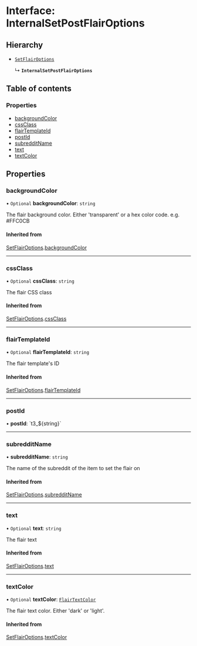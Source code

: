 # Interface: InternalSetPostFlairOptions

## Hierarchy

- [`SetFlairOptions`](SetFlairOptions.md)

  ↳ **`InternalSetPostFlairOptions`**

## Table of contents

### Properties

- [backgroundColor](InternalSetPostFlairOptions.md#backgroundcolor)
- [cssClass](InternalSetPostFlairOptions.md#cssclass)
- [flairTemplateId](InternalSetPostFlairOptions.md#flairtemplateid)
- [postId](InternalSetPostFlairOptions.md#postid)
- [subredditName](InternalSetPostFlairOptions.md#subredditname)
- [text](InternalSetPostFlairOptions.md#text)
- [textColor](InternalSetPostFlairOptions.md#textcolor)

## Properties

### backgroundColor

• `Optional` **backgroundColor**: `string`

The flair background color. Either 'transparent' or a hex color code. e.g. #FFC0CB

#### Inherited from

[SetFlairOptions](SetFlairOptions.md).[backgroundColor](SetFlairOptions.md#backgroundcolor)

---

### cssClass

• `Optional` **cssClass**: `string`

The flair CSS class

#### Inherited from

[SetFlairOptions](SetFlairOptions.md).[cssClass](SetFlairOptions.md#cssclass)

---

### flairTemplateId

• `Optional` **flairTemplateId**: `string`

The flair template's ID

#### Inherited from

[SetFlairOptions](SetFlairOptions.md).[flairTemplateId](SetFlairOptions.md#flairtemplateid)

---

### postId

• **postId**: \`t3\_$\{string}\`

---

### subredditName

• **subredditName**: `string`

The name of the subreddit of the item to set the flair on

#### Inherited from

[SetFlairOptions](SetFlairOptions.md).[subredditName](SetFlairOptions.md#subredditname)

---

### text

• `Optional` **text**: `string`

The flair text

#### Inherited from

[SetFlairOptions](SetFlairOptions.md).[text](SetFlairOptions.md#text)

---

### textColor

• `Optional` **textColor**: [`FlairTextColor`](../README.md#flairtextcolor)

The flair text color. Either 'dark' or 'light'.

#### Inherited from

[SetFlairOptions](SetFlairOptions.md).[textColor](SetFlairOptions.md#textcolor)
